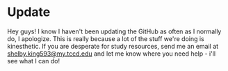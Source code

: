# Update
Hey guys! I know I haven't been updating the GitHub as often as I normally do, I apologize. This is really because a lot of the stuff we're doing is kinesthetic. If you are desperate for study resources, send me an email at shelby.king593@my.tccd.edu and let me know where you need help - i'll see what I can do!
